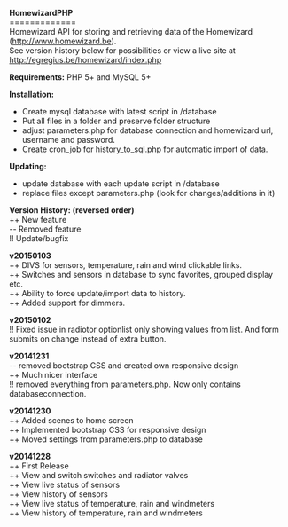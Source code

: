 <b>HomewizardPHP</b><br/>
=============<br/>
Homewizard API for storing and retrieving data of the Homewizard (http://www.homewizard.be).<br/>
See version history below for possibilities or view a live site at http://egregius.be/homewizard/index.php<br/>

<b>Requirements:</b>
PHP 5+ and MySQL 5+

<b>Installation:</b><br/>
- Create mysql database with latest script in /database<br/>
- Put all files in a folder and preserve folder structure<br/>
- adjust parameters.php for database connection and homewizard url, username and password. <br/>
- Create cron_job for history_to_sql.php for automatic import of data.<br/>

<b>Updating:</b><br/>
- update database with each update script in /database<br/>
- replace files except parameters.php (look for changes/additions in it)<br/>

<b>Version History: (reversed order)</b><br/>
 ++ New feature<br/>
 -- Removed feature<br/>
 !! Update/bugfix<br/>

<b>v20150103</b><br/>
++ DIVS for sensors, temperature, rain and wind clickable links.<br/>
++ Switches and sensors in database to sync favorites, grouped display etc.<br/>
++ Ability to force update/import data to history.<br/>
++ Added support for dimmers.<br/>

<b>v20150102</b><br/>
!! Fixed issue in radiotor optionlist only showing values from list. And form submits on change instead of extra button.<br/>

<b>v20141231</b><br/>
-- removed bootstrap CSS and created own responsive design<br/>
++ Much nicer interface<br/>
!! removed everything from parameters.php. Now only contains databaseconnection.<br/>

<b>v20141230</b><br/>
++ Added scenes to home screen<br/>
++ Implemented bootstrap CSS for responsive design<br/>
++ Moved settings from parameters.php to database<br/>

<b>v20141228</b><br/>
++ First Release<br/>
++ View and switch switches and radiator valves<br/>
++ View live status of sensors<br/>
++ View history of sensors<br/>
++ View live status of temperature, rain and windmeters<br/>
++ View history of temperature, rain and windmeters<br/>
